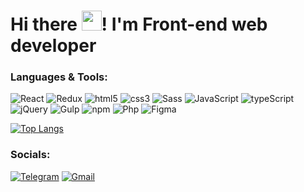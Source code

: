 <h1 align="">Hi there
<img src="https://github.com/blackcater/blackcater/raw/main/images/Hi.gif" height="32"/>! I'm Front-end web developer</h1>

### Languages & Tools:

![React](https://img.shields.io/badge/-React-090909?style=for-the-badge&logo=react&logoColor=47C5FB)
![Redux](https://img.shields.io/badge/-Redux-090909?style=for-the-badge&logo=redux&logoColor=47C5FB)
![html5](https://img.shields.io/badge/-HTML5-090909?style=for-the-badge&logo=html5)
![css3](https://img.shields.io/badge/-css3-090909?style=for-the-badge&logo=css3&logoColor=7acef4)
![Sass](https://img.shields.io/badge/-SCSS/SASS-090909?style=for-the-badge&logo=sass)
![JavaScript](https://img.shields.io/badge/-JavaScript-090909?style=for-the-badge&logo=JavaScript&logoColor=E9D54D)
![typeScript](https://img.shields.io/badge/-typeScript-090909?style=for-the-badge&logo=typeScript)
![jQuery](https://img.shields.io/badge/-jQuery-090909?style=for-the-badge&logo=jQuery&logoColor=7acef4)
![Gulp](https://img.shields.io/badge/-Gulp-090909?style=for-the-badge&logo=Gulp)
![npm](https://img.shields.io/badge/-NPM-090909?style=for-the-badge&logo=npm)
![Php](https://img.shields.io/badge/-Php-090909?style=for-the-badge&logo=Php)
![Figma](https://img.shields.io/badge/-Figma-090909?style=for-the-badge&logo=Figma)

[![Top Langs](https://github-readme-stats.vercel.app/api/top-langs/?username=79-108-103-97&layout=compact&theme=github_dark&hide_border=true)](https://github.com/anuraghazra/github-readme-stats)

### Socials:
[![Telegram](https://img.shields.io/badge/-Telegram-090909?style=for-the-badge&logo=telegram&logoColor=27A0D9)](https://t.me/olgasema)
[![Gmail](https://img.shields.io/badge/-Gmail-090909?style=for-the-badge&logo=Gmail)](mailto:o.a.semenova11@gmail.com)
